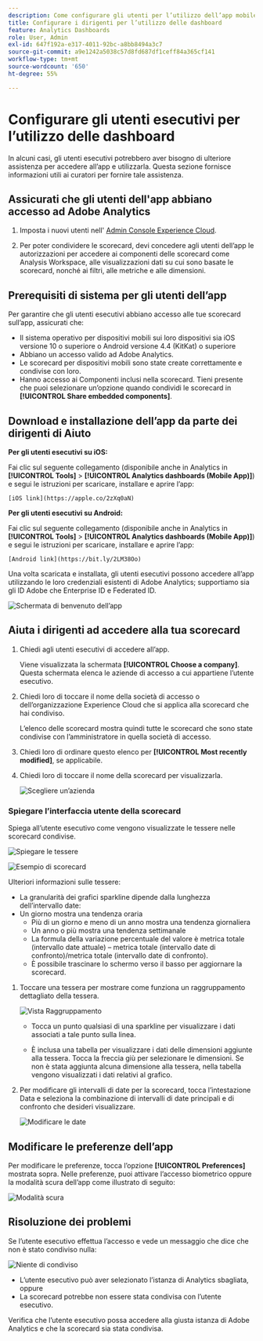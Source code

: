 ```yaml
---
description: Come configurare gli utenti per l’utilizzo dell’app mobile di Analytics
title: Configurare i dirigenti per l’utilizzo delle dashboard
feature: Analytics Dashboards
role: User, Admin
exl-id: 647f192a-e317-4011-92bc-a8bb8494a3c7
source-git-commit: a9e1242a5038c57d8fd687df1ceff84a365cf141
workflow-type: tm+mt
source-wordcount: '650'
ht-degree: 55%

---
```


# Configurare gli utenti esecutivi per l’utilizzo delle dashboard

In alcuni casi, gli utenti esecutivi potrebbero aver bisogno di ulteriore assistenza per accedere all’app e utilizzarla. Questa sezione fornisce informazioni utili ai curatori per fornire tale assistenza.

## Assicurati che gli utenti dell&#39;app abbiano accesso ad Adobe Analytics

1. Imposta i nuovi utenti nell&#39; [Admin Console Experience Cloud](https://experienceleague.adobe.com/docs/analytics/admin/admin-console/permissions/product-profile.html?lang=en).

1. Per poter condividere le scorecard, devi concedere agli utenti dell’app le autorizzazioni per accedere ai componenti delle scorecard come Analysis Workspace, alle visualizzazioni dati su cui sono basate le scorecard, nonché ai filtri, alle metriche e alle dimensioni.

## Prerequisiti di sistema per gli utenti dell’app

Per garantire che gli utenti esecutivi abbiano accesso alle tue scorecard sull’app, assicurati che:

* Il sistema operativo per dispositivi mobili sui loro dispositivi sia iOS versione 10 o superiore o Android versione 4.4 (KitKat) o superiore
* Abbiano un accesso valido ad Adobe Analytics.
* Le scorecard per dispositivi mobili sono state create correttamente e condivise con loro.
* Hanno accesso ai Componenti inclusi nella scorecard. Tieni presente che puoi selezionare un’opzione quando condividi le scorecard in **[!UICONTROL Share embedded components]**.

## Download e installazione dell’app da parte dei dirigenti di Aiuto

**Per gli utenti esecutivi su iOS:**

Fai clic sul seguente collegamento (disponibile anche in Analytics in **[!UICONTROL Tools]** > **[!UICONTROL Analytics dashboards (Mobile App)]**) e segui le istruzioni per scaricare, installare e aprire l’app:

`[iOS link](https://apple.co/2zXq0aN)`

**Per gli utenti esecutivi su Android:**

Fai clic sul seguente collegamento (disponibile anche in Analytics in **[!UICONTROL Tools]** > **[!UICONTROL Analytics dashboards (Mobile App)]**) e segui le istruzioni per scaricare, installare e aprire l’app:

`[Android link](https://bit.ly/2LM38Oo)`

Una volta scaricata e installata, gli utenti esecutivi possono accedere all’app utilizzando le loro credenziali esistenti di Adobe Analytics; supportiamo sia gli ID Adobe che Enterprise ID e Federated ID.

![Schermata di benvenuto dell’app](assets/welcome.png)

## Aiuta i dirigenti ad accedere alla tua scorecard

1. Chiedi agli utenti esecutivi di accedere all’app.

   Viene visualizzata la schermata **[!UICONTROL Choose a company]**. Questa schermata elenca le aziende di accesso a cui appartiene l’utente esecutivo.

1. Chiedi loro di toccare il nome della società di accesso o dell’organizzazione Experience Cloud che si applica alla scorecard che hai condiviso.

   L’elenco delle scorecard mostra quindi tutte le scorecard che sono state condivise con l’amministratore in quella società di accesso.

1. Chiedi loro di ordinare questo elenco per **[!UICONTROL Most recently modified]**, se applicabile.

1. Chiedi loro di toccare il nome della scorecard per visualizzarla.

   ![Scegliere un’azienda](assets/accesscard.png)


### Spiegare l’interfaccia utente della scorecard

Spiega all’utente esecutivo come vengono visualizzate le tessere nelle scorecard condivise.

![Spiegare le tessere](assets/newexplain.png)

![Esempio di scorecard](assets/intro_scorecard.png)

Ulteriori informazioni sulle tessere:

* La granularità dei grafici sparkline dipende dalla lunghezza dell’intervallo date:
* Un giorno mostra una tendenza oraria
   * Più di un giorno e meno di un anno mostra una tendenza giornaliera
   * Un anno o più mostra una tendenza settimanale
   * La formula della variazione percentuale del valore è metrica totale (intervallo date attuale) – metrica totale (intervallo date di confronto)/metrica totale (intervallo date di confronto).
   * È possibile trascinare lo schermo verso il basso per aggiornare la scorecard.


1. Toccare una tessera per mostrare come funziona un raggruppamento dettagliato della tessera.

   ![Vista Raggruppamento](assets/sparkline.png)

   * Tocca un punto qualsiasi di una sparkline per visualizzare i dati associati a tale punto sulla linea.

   * È inclusa una tabella per visualizzare i dati delle dimensioni aggiunte alla tessera. Tocca la freccia giù per selezionare le dimensioni. Se non è stata aggiunta alcuna dimensione alla tessera, nella tabella vengono visualizzati i dati relativi al grafico.

1. Per modificare gli intervalli di date per la scorecard, tocca l’intestazione Data e seleziona la combinazione di intervalli di date principali e di confronto che desideri visualizzare.

   ![Modificare le date](assets/changedate.png)

## Modificare le preferenze dell’app

Per modificare le preferenze, tocca l’opzione **[!UICONTROL Preferences]** mostrata sopra. Nelle preferenze, puoi attivare l’accesso biometrico oppure la modalità scura dell’app come illustrato di seguito:

![Modalità scura](assets/darkmode.png)

## Risoluzione dei problemi

Se l’utente esecutivo effettua l’accesso e vede un messaggio che dice che non è stato condiviso nulla:

![Niente di condiviso](assets/nothing.png)

* L’utente esecutivo può aver selezionato l’istanza di Analytics sbagliata, oppure
* La scorecard potrebbe non essere stata condivisa con l’utente esecutivo.

Verifica che l’utente esecutivo possa accedere alla giusta istanza di Adobe Analytics e che la scorecard sia stata condivisa.
